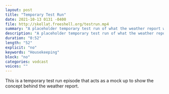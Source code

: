 ```yaml
---
layout: post
title: "Temporary Test Run"
date: 2021-10-13 0131 -0400
file: http://skellat.freeshell.org/testrun.mp4
summary: "A placeholder temporary test run of what the weather report would conceptually look like.  Yes, this is a mock up."
description: "A placeholder temporary test run of what the weather report would conceptually look like.  Yes, this is a mock up."
duration: "0:52"
length: "52"
explicit: "no" 
keywords: "Housekeeping"
block: "no" 
categories: vodcast
voices: ""
---
```


This is a temporary test run episode that acts as a mock up to show the concept behind the weather report.

















